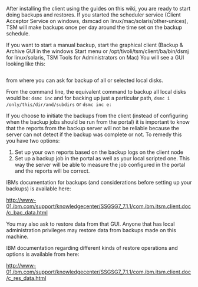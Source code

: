 After installing the client using the guides on this wiki, you are ready to start doing backups and restores. If you started the scheduler service (Client Acceptor Service on windows, dsmcad on linux/mac/solaris/other-unices), TSM will make backups once per day around the time set on the backup schedule.

If you want to start a manual backup, start the graphical client (Backup & Archive GUI in the windows Start menu or /opt/tivoli/tsm/client/ba/bin/dsmj for linux/solaris, TSM Tools for Administrators on Mac)
You will see a GUI looking like this:

<image goes here>

from where you can ask for backup of all or selected local disks.

From the command line, the equivalent command to backup all local disks would be: `dsmc inc` and for backing up just a particular path, `dsmc i /only/this/dir/and/subdirs` or `dsmc inc e:`

If you choose to initiate the backups from the client (instead of configuring when the backup jobs should be run from the portal) it is important to know that the reports from the backup server will not be reliable because the server can not detect if the backup was complete or not. To remedy this you have two options:

1. Set up your own reports based on the backup logs on the client node
1. Set up a backup job in the portal as well as your local scripted one. This way the server will be able to measure the job configured in the portal and the reports will be correct.

IBMs documentation for backups (and considerations before setting up your backups) is available here:

http://www-01.ibm.com/support/knowledgecenter/SSGSG7_7.1.1/com.ibm.itsm.client.doc/c_bac_data.html


You may also ask to restore data from that GUI. Anyone that has local administration privileges may restore data from backups made on this machine.

IBM documentation regarding different kinds of restore operations and options is available from here:

http://www-01.ibm.com/support/knowledgecenter/SSGSG7_7.1.1/com.ibm.itsm.client.doc/c_res_data.html
